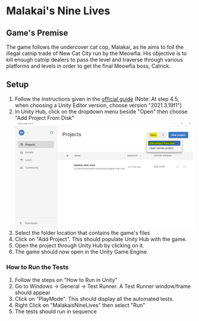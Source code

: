 #  Malakai's Nine Lives

## Game's Premise
The game follows the undercover cat cop, Malakai, as he aims to foil the illegal catnip trade of New Cat City run by the Meowfia. His objective is to kill enough catnip dealers to pass the level and traverse through various platforms and levels in order to get the final Meowfia boss, Catrick.

## Setup
1. Follow the instructions given in the [official guide](https://learn.unity.com/tutorial/install-the-unity-hub-and-editor) (Note: At step 4.5, when choosing a Unity Editor version, choose version "2021.3.19f1")
2. In Unity Hub, click on the dropdown menu beside "Open" then choose "Add Project From Disk"
![Open Project from Disk](./readmeImages/UnityHub.png)
3. Select the folder location that contains the game's files
4. Click on "Add Project". This should populate Unity Hub with the game.
5. Open the project through Unity Hub by clicking on it.
6. The game should now open in the Unity Game Engine.

### How to Run the Tests
1. Follow the steps on "How to Run in Unity"
2. Go to Windows -> General -> Test Runner. A Test Runner window/frame should appear
3. Click on "PlayMode". This should display all the automated tests.
4. Right Click on "MalakaisNineLives" then select "Run"
5. The tests should run in sequence
